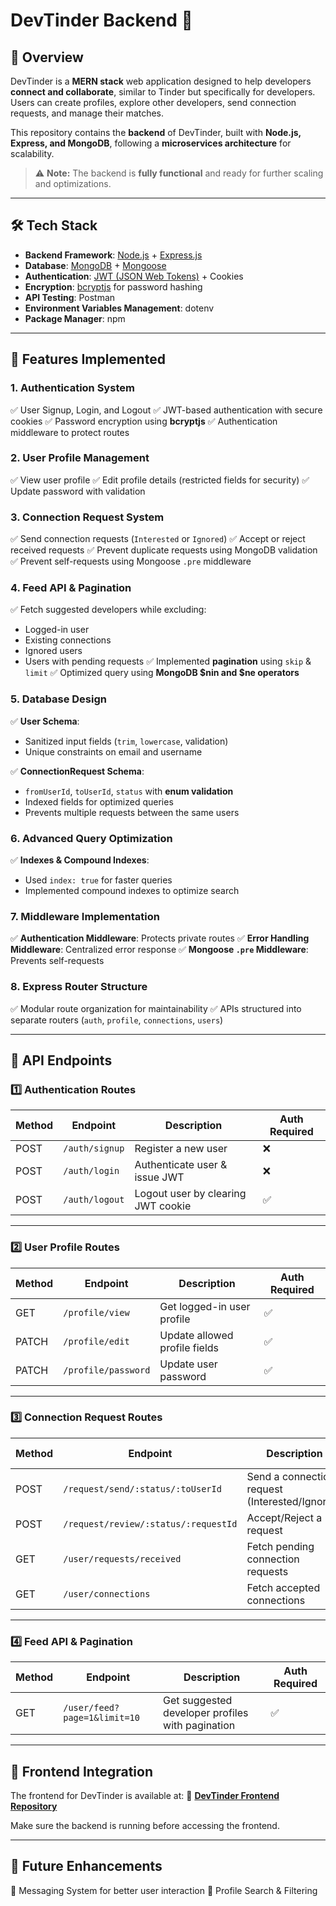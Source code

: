 # DevTinder Backend 🚀

## 📌 Overview

DevTinder is a **MERN stack** web application designed to help developers **connect and collaborate**, similar to Tinder but specifically for developers. Users can create profiles, explore other developers, send connection requests, and manage their matches.

This repository contains the **backend** of DevTinder, built with **Node.js, Express, and MongoDB**, following a **microservices architecture** for scalability.

> ⚠️ **Note:** The backend is **fully functional** and ready for further scaling and optimizations.

---

## 🛠️ Tech Stack

* **Backend Framework**: [Node.js](https://nodejs.org/en) + [Express.js](https://expressjs.com/)
* **Database**: [MongoDB](https://www.mongodb.com/) + [Mongoose](https://mongoosejs.com/)
* **Authentication**: [JWT (JSON Web Tokens)](https://jwt.io/) + Cookies
* **Encryption**: [bcryptjs](https://www.npmjs.com/package/bcryptjs) for password hashing
* **API Testing**: Postman
* **Environment Variables Management**: dotenv
* **Package Manager**: npm

---

## 🔑 Features Implemented

### **1. Authentication System**

✅ User Signup, Login, and Logout
✅ JWT-based authentication with secure cookies
✅ Password encryption using **bcryptjs**
✅ Authentication middleware to protect routes

### **2. User Profile Management**

✅ View user profile
✅ Edit profile details (restricted fields for security)
✅ Update password with validation

### **3. Connection Request System**

✅ Send connection requests (`Interested` or `Ignored`)
✅ Accept or reject received requests
✅ Prevent duplicate requests using MongoDB validation
✅ Prevent self-requests using Mongoose `.pre` middleware

### **4. Feed API & Pagination**

✅ Fetch suggested developers while excluding:

* Logged-in user
* Existing connections
* Ignored users
* Users with pending requests
  ✅ Implemented **pagination** using `skip` & `limit`
  ✅ Optimized query using **MongoDB \$nin and \$ne operators**

### **5. Database Design**

✅ **User Schema**:

* Sanitized input fields (`trim`, `lowercase`, validation)
* Unique constraints on email and username

✅ **ConnectionRequest Schema**:

* `fromUserId`, `toUserId`, `status` with **enum validation**
* Indexed fields for optimized queries
* Prevents multiple requests between the same users

### **6. Advanced Query Optimization**

✅ **Indexes & Compound Indexes**:

* Used `index: true` for faster queries
* Implemented compound indexes to optimize search

### **7. Middleware Implementation**

✅ **Authentication Middleware**: Protects private routes
✅ **Error Handling Middleware**: Centralized error response
✅ **Mongoose `.pre` Middleware**: Prevents self-requests

### **8. Express Router Structure**

✅ Modular route organization for maintainability
✅ APIs structured into separate routers (`auth`, `profile`, `connections`, `users`)

---

## 🚀 API Endpoints

### **1️⃣ Authentication Routes**

| Method | Endpoint       | Description                        | Auth Required |
| ------ | -------------- | ---------------------------------- | ------------- |
| POST   | `/auth/signup` | Register a new user                | ❌             |
| POST   | `/auth/login`  | Authenticate user & issue JWT      | ❌             |
| POST   | `/auth/logout` | Logout user by clearing JWT cookie | ✅             |

---

### **2️⃣ User Profile Routes**

| Method | Endpoint            | Description                   | Auth Required |
| ------ | ------------------- | ----------------------------- | ------------- |
| GET    | `/profile/view`     | Get logged-in user profile    | ✅             |
| PATCH  | `/profile/edit`     | Update allowed profile fields | ✅             |
| PATCH  | `/profile/password` | Update user password          | ✅             |

---

### **3️⃣ Connection Request Routes**

| Method | Endpoint                             | Description                                    | Auth Required |
| ------ | ------------------------------------ | ---------------------------------------------- | ------------- |
| POST   | `/request/send/:status/:toUserId`    | Send a connection request (Interested/Ignored) | ✅             |
| POST   | `/request/review/:status/:requestId` | Accept/Reject a request                        | ✅             |
| GET    | `/user/requests/received`            | Fetch pending connection requests              | ✅             |
| GET    | `/user/connections`                  | Fetch accepted connections                     | ✅             |

---

### **4️⃣ Feed API & Pagination**

| Method | Endpoint                     | Description                                      | Auth Required |
| ------ | ---------------------------- | ------------------------------------------------ | ------------- |
| GET    | `/user/feed?page=1&limit=10` | Get suggested developer profiles with pagination | ✅             |

---

## 🔗 Frontend Integration

The frontend for DevTinder is available at:
🔗 **[DevTinder Frontend Repository](https://github.com/ritikrajkvs/devTinder-frontend)**

Make sure the backend is running before accessing the frontend.

---

## 📌 Future Enhancements

🔹 Messaging System for better user interaction
🔹 Profile Search & Filtering

